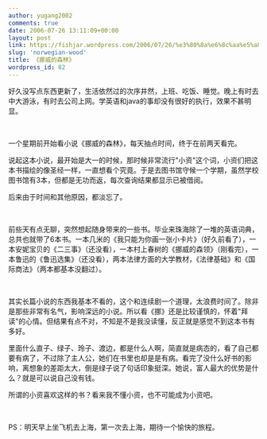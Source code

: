 ```yaml
---
author: yugang2002
comments: true
date: 2006-07-26 13:11:09+00:00
layout: post
link: https://fishjar.wordpress.com/2006/07/26/%e3%80%8a%e6%8c%aa%e5%a8%81%e7%9a%84%e6%a3%ae%e6%9e%97%e3%80%8b/
slug: 'norwegian-wood'
title: 《挪威的森林》
wordpress_id: 82
---
```


好久没写点东西更新了，生活依然过的次序井然，上班、吃饭、睡觉。晚上有时去中大游泳，有时去公司上网。学英语和java的事却没有很好的执行，效果不甚明显。




 




一个星期前开始看小说《挪威的森林》，每天抽点时间，终于在前两天看完。




说起这本小说，最开始是大一的时候，那时候非常流行"小资"这个词，小资们把这本书描绘的像圣经一样，一直想看个究竟。于是去图书馆守候一个学期，虽然学校图书馆有3本，但都是无功而返，每次查询结果都显示已被借阅。




后来由于时间和其他原因，都淡忘了。




 




前些天有点无聊，突然想起随身带来的一些书。毕业来珠海除了一堆的英语词典，总共也就带了6本书。一本几米的《我只能为你画一张小卡片》（好久前看了），一本安妮宝贝的《二三事》（还没看），一本村上春树的《挪威的森领》（刚看完），一本鲁迅的《鲁迅选集》（还没看），两本法律方面的大学教材，《法律基础》和《国际商法》（两本都基本没翻过）。




 




其实长篇小说的东西我基本不看的，这个和连续剧一个道理，太浪费时间了。除非是那些非常有名气，影响深远的小说。所以看《挪》还是比较谨慎的，怀着"拜读"的心情。但结果有点不对，不知是不是我没读懂，反正就是感觉不到这本书有多好。




里面什么直子、绿子、玲子、渡边，都是什么人啊，简直就是病态的，看了自己都要有病了，不过除了主人公，她们在书里也却是是有病。看完了没什么好书的影响，离想象的差距太大，倒是绿子说了句话印象挺深。她说，富人最大的优势是什么？就是可以说自己没有钱。




所谓的小资喜欢这样的书？看来我不懂小资，也不可能成为小资吧。




 




PS：明天早上坐飞机去上海，第一次去上海，期待一个愉快的旅程。
